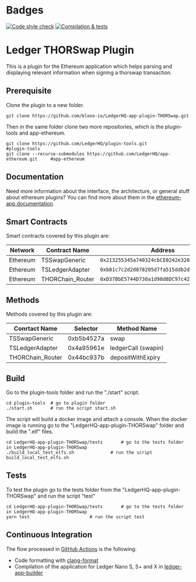 # Badges
[![Code style check](https://github.com/blooo-io/LedgerHQ-app-plugin-THORSwap/actions/workflows/lint-workflow.yml/badge.svg)](https://github.com/blooo-io/LedgerHQ-app-plugin-THORSwap/actions/workflows/lint-workflow.yml)
[![Compilation & tests](https://github.com/blooo-io/LedgerHQ-app-plugin-THORSwap/actions/workflows/ci-workflow.yml/badge.svg)](https://github.com/blooo-io/LedgerHQ-app-plugin-THORSwap/actions/workflows/ci-workflow.yml)

# Ledger THORSwap Plugin

This is a plugin for the Ethereum application which helps parsing and displaying relevant information when signing a thorswap transaction.

## Prerequisite

Clone the plugin to a new folder.

```shell
git clone https://github.com/blooo-io/LedgerHQ-app-plugin-THORSwap.git
```

Then in the same folder clone two more repositories, which is the plugin-tools and app-ethereum.

```shell
git clone https://github.com/LedgerHQ/plugin-tools.git                          #plugin-tools
git clone --recurse-submodules https://github.com/LedgerHQ/app-ethereum.git     #app-ethereum
```
## Documentation

Need more information about the interface, the architecture, or general stuff about ethereum plugins? You can find more about them in the [ethereum-app documentation](https://github.com/LedgerHQ/app-ethereum/blob/master/doc/ethapp_plugins.adoc).

## Smart Contracts

Smart contracts covered by this plugin are:

| Network  |  Contract Name  | Address |
| ---      | ---             | ---     |
| Ethereum | TSSwapGeneric   | `0x213255345a740324cbCE0242e32076Ab735906e2`|
| Ethereum | TSLedgerAdapter | `0xb81c7c2d2d078205d7fa515ddb2dea3d896f4016`|
| Ethereum | THORChain_Router| `0xD37BbE5744D730a1d98d8DC97c42F0Ca46aD7146`|

## Methods

Methods covered by this plugin are:

| Conrtact Name | Selector | Method Name |
|      ---      |    ---   |     ---     |
| TSSwapGeneric    | 0xb5b4527a | swap |
| TSLedgerAdapter  | 0x4a95961e | ledgerCall (swapin)|
| THORChain_Router | 0x44bc937b | depositWithExpiry  |



## Build

Go to the plugin-tools folder and run the "./start" script.
```shell
cd plugin-tools  # go to plugin folder
./start.sh       # run the script start.sh
```
The script will build a docker image and attach a console.
When the docker image is running go to the "LedgerHQ-app-plugin-THORSwap" folder and build the ".elf" files.
```shell
cd LedgerHQ-app-plugin-THORSwap/tests       # go to the tests folder in LedgerHQ-app-plugin-THORSwap
./build_local_test_elfs.sh              # run the script build_local_test_elfs.sh
```

## Tests

To test the plugin go to the tests folder from the "LedgerHQ-app-plugin-THORSwap" and run the script "test"
```shell
cd LedgerHQ-app-plugin-THORSwap/tests       # go to the tests folder in LedgerHQ-app-plugin-THORSwap
yarn test                       # run the script test
```
## Continuous Integration


The flow processed in [GitHub Actions](https://github.com/features/actions) is the following:

- Code formatting with [clang-format](http://clang.llvm.org/docs/ClangFormat.html)
- Compilation of the application for Ledger Nano S, S+ and X in [ledger-app-builder](https://github.com/LedgerHQ/ledger-app-builder)
